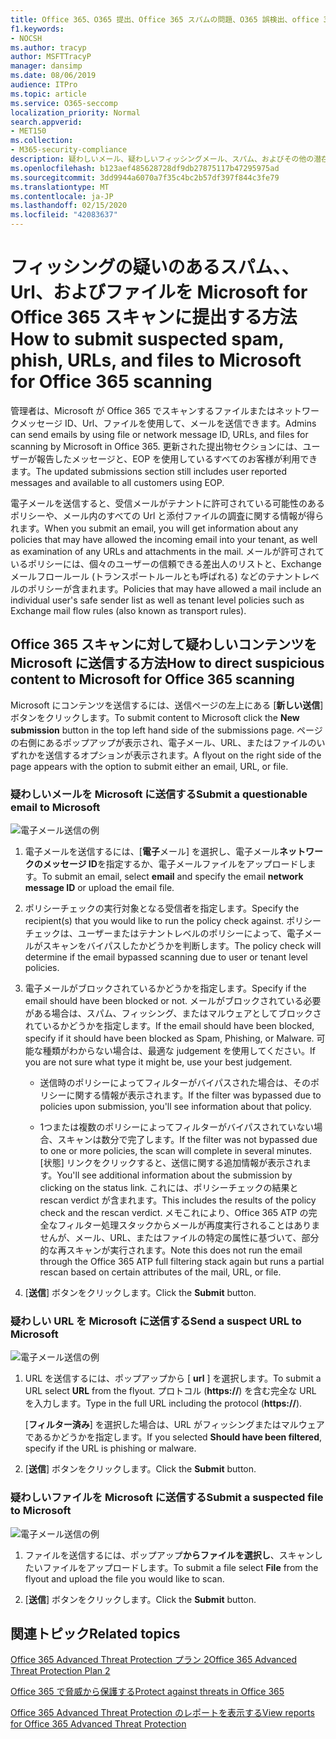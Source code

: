 ```yaml
---
title: Office 365、O365 提出、Office 365 スパムの問題、O365 誤検出、office 365 での送信フィッシング、office 365 での電子メールの送信、メールの送信、メールをスキャン、フィッシングに関する Microsoft scan を使用している、microsoft scan for スパム、送信電子メール、電子メールの送信、dodgy メール、誤ったアクターメール、疑わしい、信頼できないメール、レポートフィッシング電子メール、microsoft への電子メールの報告、詐欺メールを microsoft に報告する、microsoft への電子メールの報告、microsoft への電子メールの報告、スパム受信トレイ内のメール office 365、電子メール office のウイルス365
f1.keywords:
- NOCSH
ms.author: tracyp
author: MSFTTracyP
manager: dansimp
ms.date: 08/06/2019
audience: ITPro
ms.topic: article
ms.service: O365-seccomp
localization_priority: Normal
search.appverid:
- MET150
ms.collection:
- M365-security-compliance
description: 疑わしいメール、疑わしいフィッシングメール、スパム、およびその他の潜在的に有害なメッセージ、Url、およびその他の潜在的な問題のあるメールを、Office 365 テナントから Microsoft にスキャンするために提出する方法について説明します。
ms.openlocfilehash: b123aef485628728df9db27875117b47295975ad
ms.sourcegitcommit: 3dd9944a6070a7f35c4bc2b57df397f844c3fe79
ms.translationtype: MT
ms.contentlocale: ja-JP
ms.lasthandoff: 02/15/2020
ms.locfileid: "42083637"
---
```

# <a name="how-to-submit-suspected-spam-phish-urls-and-files-to-microsoft-for-office-365-scanning"></a><span data-ttu-id="499fb-103">フィッシングの疑いのあるスパム、、Url、およびファイルを Microsoft for Office 365 スキャンに提出する方法</span><span class="sxs-lookup"><span data-stu-id="499fb-103">How to submit suspected spam, phish, URLs, and files to Microsoft for Office 365 scanning</span></span>

<span data-ttu-id="499fb-104">管理者は、Microsoft が Office 365 でスキャンするファイルまたはネットワークメッセージ ID、Url、ファイルを使用して、メールを送信できます。</span><span class="sxs-lookup"><span data-stu-id="499fb-104">Admins can send emails by using file or network message ID, URLs, and files for scanning by Microsoft in Office 365.</span></span>
<span data-ttu-id="499fb-105">更新された提出物セクションには、ユーザーが報告したメッセージと、EOP を使用しているすべてのお客様が利用できます。</span><span class="sxs-lookup"><span data-stu-id="499fb-105">The updated submissions section still includes user reported messages and available to all customers using EOP.</span></span>

<span data-ttu-id="499fb-106">電子メールを送信すると、受信メールがテナントに許可されている可能性のあるポリシーや、メール内のすべての Url と添付ファイルの調査に関する情報が得られます。</span><span class="sxs-lookup"><span data-stu-id="499fb-106">When you submit an email, you will get information about any policies that may have allowed the incoming email into your tenant, as well as examination of any URLs and attachments in the mail.</span></span> <span data-ttu-id="499fb-107">メールが許可されているポリシーには、個々のユーザーの信頼できる差出人のリストと、Exchange メールフロールール (トランスポートルールとも呼ばれる) などのテナントレベルのポリシーが含まれます。</span><span class="sxs-lookup"><span data-stu-id="499fb-107">Policies that may have allowed a mail include an individual user's safe sender list as well as tenant level policies such as Exchange mail flow rules (also known as transport rules).</span></span>

## <a name="how-to-direct-suspicious-content-to-microsoft-for-office-365-scanning"></a><span data-ttu-id="499fb-108">Office 365 スキャンに対して疑わしいコンテンツを Microsoft に送信する方法</span><span class="sxs-lookup"><span data-stu-id="499fb-108">How to direct suspicious content to Microsoft for Office 365 scanning</span></span>

<span data-ttu-id="499fb-109">Microsoft にコンテンツを送信するには、送信ページの左上にある [**新しい送信**] ボタンをクリックします。</span><span class="sxs-lookup"><span data-stu-id="499fb-109">To submit content to Microsoft click the **New submission** button in the top left hand side of the submissions page.</span></span> <span data-ttu-id="499fb-110">ページの右側にあるポップアップが表示され、電子メール、URL、またはファイルのいずれかを送信するオプションが表示されます。</span><span class="sxs-lookup"><span data-stu-id="499fb-110">A flyout on the right side of the page appears with the option to submit either an email, URL, or file.</span></span>

### <a name="submit-a-questionable-email-to-microsoft"></a><span data-ttu-id="499fb-111">疑わしいメールを Microsoft に送信する</span><span class="sxs-lookup"><span data-stu-id="499fb-111">Submit a questionable email to Microsoft</span></span>

![電子メール送信の例](../../media/submission-flyout-email.PNG)

1. <span data-ttu-id="499fb-113">電子メールを送信するには、[**電子**メール] を選択し、電子メール**ネットワークのメッセージ ID**を指定するか、電子メールファイルをアップロードします。</span><span class="sxs-lookup"><span data-stu-id="499fb-113">To submit an email, select **email** and specify the email **network message ID** or upload the email file.</span></span>

2. <span data-ttu-id="499fb-114">ポリシーチェックの実行対象となる受信者を指定します。</span><span class="sxs-lookup"><span data-stu-id="499fb-114">Specify the recipient(s) that you would like to run the policy check against.</span></span> <span data-ttu-id="499fb-115">ポリシーチェックは、ユーザーまたはテナントレベルのポリシーによって、電子メールがスキャンをバイパスしたかどうかを判断します。</span><span class="sxs-lookup"><span data-stu-id="499fb-115">The policy check will determine if the email bypassed scanning due to user or tenant level policies.</span></span>

3. <span data-ttu-id="499fb-116">電子メールがブロックされているかどうかを指定します。</span><span class="sxs-lookup"><span data-stu-id="499fb-116">Specify if the email should have been blocked or not.</span></span> <span data-ttu-id="499fb-117">メールがブロックされている必要がある場合は、スパム、フィッシング、またはマルウェアとしてブロックされているかどうかを指定します。</span><span class="sxs-lookup"><span data-stu-id="499fb-117">If the email should have been blocked, specify if it should have been blocked as Spam, Phishing, or Malware.</span></span> <span data-ttu-id="499fb-118">可能な種類がわからない場合は、最適な judgement を使用してください。</span><span class="sxs-lookup"><span data-stu-id="499fb-118">If you are not sure what type it might be, use your best judgement.</span></span>

   - <span data-ttu-id="499fb-119">送信時のポリシーによってフィルターがバイパスされた場合は、そのポリシーに関する情報が表示されます。</span><span class="sxs-lookup"><span data-stu-id="499fb-119">If the filter was bypassed due to policies upon submission, you'll see information about that policy.</span></span>

   - <span data-ttu-id="499fb-120">1つまたは複数のポリシーによってフィルターがバイパスされていない場合、スキャンは数分で完了します。</span><span class="sxs-lookup"><span data-stu-id="499fb-120">If the filter was not bypassed due to one or more policies, the scan will complete in several minutes.</span></span> <span data-ttu-id="499fb-121">[状態] リンクをクリックすると、送信に関する追加情報が表示されます。</span><span class="sxs-lookup"><span data-stu-id="499fb-121">You'll see additional information about the submission by clicking on the status link.</span></span> <span data-ttu-id="499fb-122">これには、ポリシーチェックの結果と rescan verdict が含まれます。</span><span class="sxs-lookup"><span data-stu-id="499fb-122">This includes the results of the policy check and the rescan verdict.</span></span> <span data-ttu-id="499fb-123">メモこれにより、Office 365 ATP の完全なフィルター処理スタックからメールが再度実行されることはありませんが、メール、URL、またはファイルの特定の属性に基づいて、部分的な再スキャンが実行されます。</span><span class="sxs-lookup"><span data-stu-id="499fb-123">Note this does not run the email through the Office 365 ATP full filtering stack again but runs a partial rescan based on certain attributes of the mail, URL, or file.</span></span>

4. <span data-ttu-id="499fb-124">[**送信**] ボタンをクリックします。</span><span class="sxs-lookup"><span data-stu-id="499fb-124">Click the **Submit** button.</span></span>

### <a name="send-a-suspect-url-to-microsoft"></a><span data-ttu-id="499fb-125">疑わしい URL を Microsoft に送信する</span><span class="sxs-lookup"><span data-stu-id="499fb-125">Send a suspect URL to Microsoft</span></span>

![電子メール送信の例](../../media/submission-url-flyout.png)

1. <span data-ttu-id="499fb-127">URL を送信するには、ポップアップから [ **url** ] を選択します。</span><span class="sxs-lookup"><span data-stu-id="499fb-127">To submit a URL select **URL** from the flyout.</span></span> <span data-ttu-id="499fb-128">プロトコル (**https://**) を含む完全な URL を入力します。</span><span class="sxs-lookup"><span data-stu-id="499fb-128">Type in the full URL including the protocol (**https://**).</span></span>

   <span data-ttu-id="499fb-129">[**フィルター済み**] を選択した場合は、URL がフィッシングまたはマルウェアであるかどうかを指定します。</span><span class="sxs-lookup"><span data-stu-id="499fb-129">If you selected **Should have been filtered**, specify if the URL is phishing or malware.</span></span>

2. <span data-ttu-id="499fb-130">[**送信**] ボタンをクリックします。</span><span class="sxs-lookup"><span data-stu-id="499fb-130">Click the **Submit** button.</span></span>

### <a name="submit-a-suspected-file-to-microsoft"></a><span data-ttu-id="499fb-131">疑わしいファイルを Microsoft に送信する</span><span class="sxs-lookup"><span data-stu-id="499fb-131">Submit a suspected file to Microsoft</span></span>

![電子メール送信の例](../../media/submission-file-flyout.PNG)

1. <span data-ttu-id="499fb-133">ファイルを送信するには、ポップアップ**からファイルを選択し**、スキャンしたいファイルをアップロードします。</span><span class="sxs-lookup"><span data-stu-id="499fb-133">To submit a file select **File** from the flyout and upload the file you would like to scan.</span></span>

2. <span data-ttu-id="499fb-134">[**送信**] ボタンをクリックします。</span><span class="sxs-lookup"><span data-stu-id="499fb-134">Click the **Submit** button.</span></span>

## <a name="related-topics"></a><span data-ttu-id="499fb-135">関連トピック</span><span class="sxs-lookup"><span data-stu-id="499fb-135">Related topics</span></span>

[<span data-ttu-id="499fb-136">Office 365 Advanced Threat Protection プラン 2</span><span class="sxs-lookup"><span data-stu-id="499fb-136">Office 365 Advanced Threat Protection Plan 2</span></span>](office-365-ti.md)

[<span data-ttu-id="499fb-137">Office 365 で脅威から保護する</span><span class="sxs-lookup"><span data-stu-id="499fb-137">Protect against threats in Office 365</span></span>](protect-against-threats.md)

[<span data-ttu-id="499fb-138">Office 365 Advanced Threat Protection のレポートを表示する</span><span class="sxs-lookup"><span data-stu-id="499fb-138">View reports for Office 365 Advanced Threat Protection</span></span>](view-reports-for-atp.md)
